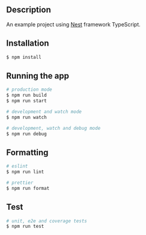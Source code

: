 ## Description
An example project using [Nest](https://github.com/nestjs/nest) framework TypeScript.

## Installation
```bash
$ npm install
```

## Running the app
```bash
# production mode
$ npm run build
$ npm run start

# development and watch mode
$ npm run watch

# development, watch and debug mode
$ npm run debug
```

## Formatting
```bash
# eslint
$ npm run lint
```
```bash
# prettier
$ npm run format
```

## Test
```bash
# unit, e2e and coverage tests
$ npm run test
```
